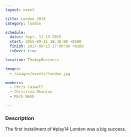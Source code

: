 ```yaml
---
layout: event

title: London 2015
category: london

schedule:
  dates: Sept. 11-13 2015
  start: 2015-09-11 18:30:00 +0100
  finish: 2017-09-13 17:00:00 +0100
  isOver: true

location: TheAppBusiness

images:
  - /images/events/london.jpg

members:
  - Chris Caswell
  - Christina Ohanian
  - Mark Webb

---
```


### Description
The first installment of #play14 London was a big success.
